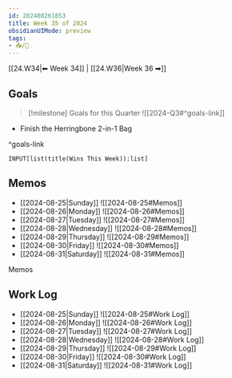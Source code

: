 ```yaml
---
id: 202408261853
title: Week 35 of 2024
obsidianUIMode: preview
tags:
- 📥/🌲 
---
```


[[24.W34|⬅ Week 34]] | [[24.W36|Week 36 ➡]]

## Goals

> [!milestone] Goals for this Quarter
> ![[2024-Q3#^goals-link]]

- Finish the Herringbone 2-in-1 Bag

^goals-link

```meta-bind
INPUT[list(title(Wins This Week)):list]
```

## Memos

- [[2024-08-25|Sunday]]
	![[2024-08-25#Memos]]
- [[2024-08-26|Monday]]
	![[2024-08-26#Memos]]
- [[2024-08-27|Tuesday]]
	![[2024-08-27#Memos]]
- [[2024-08-28|Wednesday]]
	![[2024-08-28#Memos]]
- [[2024-08-29|Thursday]]
	![[2024-08-29#Memos]]
- [[2024-08-30|Friday]]
	![[2024-08-30#Memos]]
- [[2024-08-31|Saturday]]
	![[2024-08-31#Memos]]

Memos

## Work Log

- [[2024-08-25|Sunday]]
	![[2024-08-25#Work Log]]
- [[2024-08-26|Monday]]
	![[2024-08-26#Work Log]]
- [[2024-08-27|Tuesday]]
	![[2024-08-27#Work Log]]
- [[2024-08-28|Wednesday]]
	![[2024-08-28#Work Log]]
- [[2024-08-29|Thursday]]
	![[2024-08-29#Work Log]]
- [[2024-08-30|Friday]]
	![[2024-08-30#Work Log]]
- [[2024-08-31|Saturday]]
	![[2024-08-31#Work Log]] 
